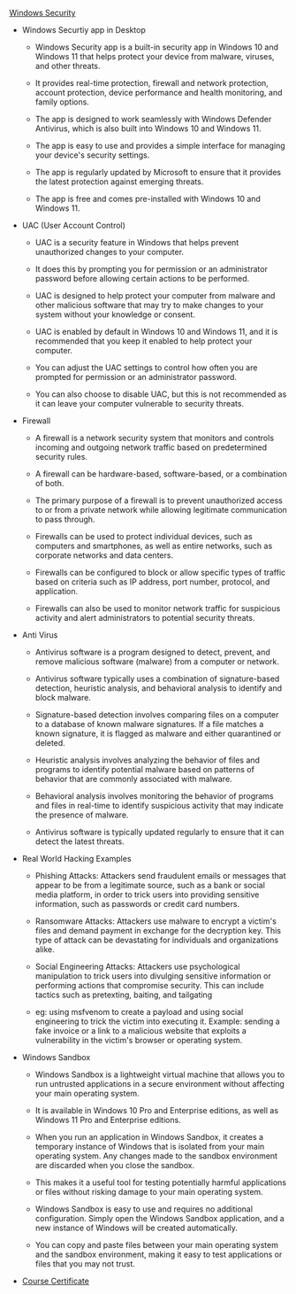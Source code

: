 [Windows Security](https://www.udemy.com/course/windows-security/learn)

- Windows Securtiy app in Desktop

    - Windows Security app is a built-in security app in Windows 10 and Windows 11 that helps protect your device from malware, viruses, and other threats.
    - It provides real-time protection, firewall and network protection, account protection, device performance and health monitoring, and family options.
    - The app is designed to work seamlessly with Windows Defender Antivirus, which is also built into Windows 10 and Windows 11.
    - The app is easy to use and provides a simple interface for managing your device's security settings.

    - The app is regularly updated by Microsoft to ensure that it provides the latest protection against emerging threats.
    - The app is free and comes pre-installed with Windows 10 and Windows 11.

- UAC (User Account Control)

    - UAC is a security feature in Windows that helps prevent unauthorized changes to your computer.
    - It does this by prompting you for permission or an administrator password before allowing certain actions to be performed.
    - UAC is designed to help protect your computer from malware and other malicious software that may try to make changes to your system without your knowledge or consent.
    - UAC is enabled by default in Windows 10 and Windows 11, and it is recommended that you keep it enabled to help protect your computer.

    - You can adjust the UAC settings to control how often you are prompted for permission or an administrator password.
    - You can also choose to disable UAC, but this is not recommended as it can leave your computer vulnerable to security threats.

- Firewall

    - A firewall is a network security system that monitors and controls incoming and outgoing network traffic based on predetermined security rules.
    - A firewall can be hardware-based, software-based, or a combination of both.
    - The primary purpose of a firewall is to prevent unauthorized access to or from a private network while allowing legitimate communication to pass through.
    - Firewalls can be used to protect individual devices, such as computers and smartphones, as well as entire networks, such as corporate networks and data centers.

    - Firewalls can be configured to block or allow specific types of traffic based on criteria such as IP address, port number, protocol, and application.
    - Firewalls can also be used to monitor network traffic for suspicious activity and alert administrators to potential security threats.

- Anti Virus

    - Antivirus software is a program designed to detect, prevent, and remove malicious software (malware) from a computer or network.
    - Antivirus software typically uses a combination of signature-based detection, heuristic analysis, and behavioral analysis to identify and block malware.
    - Signature-based detection involves comparing files on a computer to a database of known malware signatures. If a file matches a known signature, it is flagged as malware and either quarantined or deleted.
    - Heuristic analysis involves analyzing the behavior of files and programs to identify potential malware based on patterns of behavior that are commonly associated with malware.

    - Behavioral analysis involves monitoring the behavior of programs and files in real-time to identify suspicious activity that may indicate the presence of malware.
    - Antivirus software is typically updated regularly to ensure that it can detect the latest threats.

- Real World Hacking Examples

    - Phishing Attacks: Attackers send fraudulent emails or messages that appear to be from a legitimate source, such as a bank or social media platform, in order to trick users into providing sensitive information, such as passwords or credit card numbers.
    - Ransomware Attacks: Attackers use malware to encrypt a victim's files and demand payment in exchange for the decryption key. This type of attack can be devastating for individuals and organizations alike.
    - Social Engineering Attacks: Attackers use psychological manipulation to trick users into divulging sensitive information or performing actions that compromise security. This can include tactics such as pretexting, baiting, and tailgating

    - eg: using msfvenom to create a payload and using social engineering to trick the victim into executing it. Example: sending a fake invoice or a link to a malicious website that exploits a vulnerability in the victim's browser or operating system.

- Windows Sandbox 

    - Windows Sandbox is a lightweight virtual machine that allows you to run untrusted applications in a secure environment without affecting your main operating system.
    - It is available in Windows 10 Pro and Enterprise editions, as well as Windows 11 Pro and Enterprise editions.
    - When you run an application in Windows Sandbox, it creates a temporary instance of Windows that is isolated from your main operating system. Any changes made to the sandbox environment are discarded when you close the sandbox.
    - This makes it a useful tool for testing potentially harmful applications or files without risking damage to your main operating system.

    - Windows Sandbox is easy to use and requires no additional configuration. Simply open the Windows Sandbox application, and a new instance of Windows will be created automatically.
    - You can copy and paste files between your main operating system and the sandbox environment, making it easy to test applications or files that you may not trust.


- [Course Certificate](Windows%20Security.pdf)    